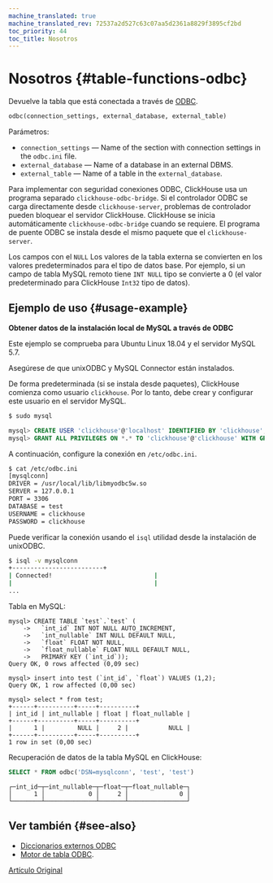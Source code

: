 ```yaml
---
machine_translated: true
machine_translated_rev: 72537a2d527c63c07aa5d2361a8829f3895cf2bd
toc_priority: 44
toc_title: Nosotros
---
```


# Nosotros {#table-functions-odbc}

Devuelve la tabla que está conectada a través de [ODBC](https://en.wikipedia.org/wiki/Open_Database_Connectivity).

``` sql
odbc(connection_settings, external_database, external_table)
```

Parámetros:

-   `connection_settings` — Name of the section with connection settings in the `odbc.ini` file.
-   `external_database` — Name of a database in an external DBMS.
-   `external_table` — Name of a table in the `external_database`.

Para implementar con seguridad conexiones ODBC, ClickHouse usa un programa separado `clickhouse-odbc-bridge`. Si el controlador ODBC se carga directamente desde `clickhouse-server`, problemas de controlador pueden bloquear el servidor ClickHouse. ClickHouse se inicia automáticamente `clickhouse-odbc-bridge` cuando se requiere. El programa de puente ODBC se instala desde el mismo paquete que el `clickhouse-server`.

Los campos con el `NULL` Los valores de la tabla externa se convierten en los valores predeterminados para el tipo de datos base. Por ejemplo, si un campo de tabla MySQL remoto tiene `INT NULL` tipo se convierte a 0 (el valor predeterminado para ClickHouse `Int32` tipo de datos).

## Ejemplo de uso {#usage-example}

**Obtener datos de la instalación local de MySQL a través de ODBC**

Este ejemplo se comprueba para Ubuntu Linux 18.04 y el servidor MySQL 5.7.

Asegúrese de que unixODBC y MySQL Connector están instalados.

De forma predeterminada (si se instala desde paquetes), ClickHouse comienza como usuario `clickhouse`. Por lo tanto, debe crear y configurar este usuario en el servidor MySQL.

``` bash
$ sudo mysql
```

``` sql
mysql> CREATE USER 'clickhouse'@'localhost' IDENTIFIED BY 'clickhouse';
mysql> GRANT ALL PRIVILEGES ON *.* TO 'clickhouse'@'clickhouse' WITH GRANT OPTION;
```

A continuación, configure la conexión en `/etc/odbc.ini`.

``` bash
$ cat /etc/odbc.ini
[mysqlconn]
DRIVER = /usr/local/lib/libmyodbc5w.so
SERVER = 127.0.0.1
PORT = 3306
DATABASE = test
USERNAME = clickhouse
PASSWORD = clickhouse
```

Puede verificar la conexión usando el `isql` utilidad desde la instalación de unixODBC.

``` bash
$ isql -v mysqlconn
+-------------------------+
| Connected!                            |
|                                       |
...
```

Tabla en MySQL:

``` text
mysql> CREATE TABLE `test`.`test` (
    ->   `int_id` INT NOT NULL AUTO_INCREMENT,
    ->   `int_nullable` INT NULL DEFAULT NULL,
    ->   `float` FLOAT NOT NULL,
    ->   `float_nullable` FLOAT NULL DEFAULT NULL,
    ->   PRIMARY KEY (`int_id`));
Query OK, 0 rows affected (0,09 sec)

mysql> insert into test (`int_id`, `float`) VALUES (1,2);
Query OK, 1 row affected (0,00 sec)

mysql> select * from test;
+------+----------+-----+----------+
| int_id | int_nullable | float | float_nullable |
+------+----------+-----+----------+
|      1 |         NULL |     2 |           NULL |
+------+----------+-----+----------+
1 row in set (0,00 sec)
```

Recuperación de datos de la tabla MySQL en ClickHouse:

``` sql
SELECT * FROM odbc('DSN=mysqlconn', 'test', 'test')
```

``` text
┌─int_id─┬─int_nullable─┬─float─┬─float_nullable─┐
│      1 │            0 │     2 │              0 │
└────────┴──────────────┴───────┴────────────────┘
```

## Ver también {#see-also}

-   [Diccionarios externos ODBC](../../sql-reference/dictionaries/external-dictionaries/external-dicts-dict-sources.md#dicts-external_dicts_dict_sources-odbc)
-   [Motor de tabla ODBC](../../engines/table-engines/integrations/odbc.md).

[Artículo Original](https://clickhouse.tech/docs/en/query_language/table_functions/jdbc/) <!--hide-->
